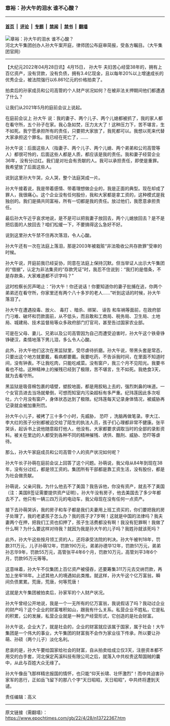 ### 章裕：孙大午的泪水 谁不心酸？

---

#### [首页](../../../..?n13722367) &nbsp;|&nbsp; [评论](../../../../../epoch-comment?n13722367) &nbsp;|&nbsp; [专题](../../../../../epoch-special?n13722367) &nbsp;|&nbsp; [禁闻](../../../../../epoch-news?n13722367) &nbsp;|&nbsp; [禁书](../../../../../books?n13722367) &nbsp;|&nbsp; [翻墙](https://github.com/gfw-breaker/nogfw/blob/master/README.md?n13722367)


<div><img alt="章裕：孙大午的泪水 谁不心酸？" class="attachment-djy_600_400 size-djy_600_400 wp-post-image" src="https://i.epochtimes.com/assets/uploads/2022/04/id13722385-bdc4121f2045a456a0bbc00aa7cd0adb-.jpeg"/>
<div class="caption">
 河北大午集团创办人孙大午案开庭，律师团公布庭审简报，受各方瞩目。（大午集团官网）
</div></div><hr/><div class="post_content" id="artbody" itemprop="articleBody">
 <!-- article content begin -->
 <p>
  【大纪元2022年04月28日讯】4月15日，
  <ok href="https://www.epochtimes.com/gb/tag/%E5%AD%99%E5%A4%A7%E5%8D%88.html">
   孙大午
  </ok>
  夫妇苦心经营38年的，拥有上百亿资产，没有贷款，没有负债，拥有3.4亿现金，且以每年20%以上增速成长的优秀企业，被法院强行以6.861亿元的价格拍卖了。
 </p>
 <p>
  拍卖后的孙家成员和公司高管的个人财产状况如何？在被非法关押期间他们都遭遇了什么？
 </p>
 <p>
  让我们从2021年5月的庭前会议上说起。
 </p>
 <p>
  在庭前会议上
  <ok href="https://www.epochtimes.com/gb/tag/%E5%AD%99%E5%A4%A7%E5%8D%88.html">
   孙大午
  </ok>
  说：我的妻子、两个儿子、两个儿媳都被抓了，我的家人都在看守所，五个孙子在家。我心急如焚，压力太大了！这种压力下，苦不堪言，生不如死。我宁愿承担所有的责任，只要把大家放了，我死都可以。我想以死来代替大家承担这个罪名。我已经在死亡了，……
 </p>
 <p>
  孙大午说：后面这些人（指妻子、两个儿子、两个儿媳、两个弟弟和公司高管等人）都很可怜的，后面这些人都是人质，都应该是我的责任。我和妻子经营企业36年，没有分过红。我们是对社会有贡献的人。我可以承担责任，即使是重罪。我希望放了后面这些人。
 </p>
 <p>
  说到这里孙大午哭，众人哭，整个法庭哭成一片。
 </p>
 <p>
  孙大午接着说，我是带着感情、带着理想做企业的，我是正面的典型。现在却成了罪人，我很痛心。这个企业没有任何股份，我和大家都是拿工资的，这种模式是我独创的。我们是搞共同富裕，所有一切都是我的责任。放过他们，我愿意承担责任。
 </p>
 <p>
  最后孙大午近乎哀求地说，是不是可以把我妻子放回去，两个儿媳放回去？是不是把后面的人放回去？咱们松缓一下，不要搞得这么急好不好。
 </p>
 <p>
  说到这里孙大午禁不住再次落泪，令人心酸。
 </p>
 <p>
  孙大午还有一次在法庭上落泪，那是2003年被栽赃“非法吸收公共存款罪”受审的时候。
 </p>
 <p>
  孙大午说，开庭前我已经妥协，同意在法庭上保持沉默。但当举证人出示大午集团的“借据”，认定为非法集资的“存款凭证”时，我忍不住说到：“我打的是借条，不是存款条，大家难道都不识字吗？”
 </p>
 <p>
  这时检察长厉声喝止：“孙大午！你还说话！你要知道你的妻子批捕在逃，你两个弟弟还在看守所，你家里还有两个八十多岁的老人……”听到这话的时候，孙大午落泪了。
 </p>
 <p>
  孙大午在遭遇投毒、放火、
  <ok href="https://www.epochtimes.com/gb/tag/%E6%AF%92%E6%89%93.html">
   毒打
  </ok>
  、暗杀、绑架、
  <ok href="https://www.epochtimes.com/gb/tag/%E8%AF%AC%E5%91%8A.html">
   诬告
  </ok>
  和车祸等面前，在政府部门刁难、破坏和罚款面前，从不低头，而且敢和工商局、税务局、卫生局、土地局、城建局、技术监督局等众多政府部门打官司，甚至告过国家农业部。
 </p>
 <p>
  可是在父母、妻儿、兄弟以及公司高管因为自己而遭受迫害时，孙大午这个铁骨铮铮硬汉，柔情地落下男儿泪，多么令人心酸。
 </p>
 <p>
  此外，孙大午他们这次在黑监狱里，受尽虐待折磨。孙大午说，带黑头套是常态，只要出这个地方就要戴，看病都要戴。我要吃药，不告诉我时间，在里面不知道时间，没有钟表。不让我吃肉，只能吃咸菜。没有窗户，我三个月不见阳光。我要书看也不给。这种精神上的摧残已经到了极限，苦不堪言，生不如死。我绝食3天，就为去看守所。
 </p>
 <p>
  黑监狱是吸音棉包裹的墙壁，塑胶地面，都是用胶粘上去的，强烈刺鼻的味道。一个女官员进去当场就晕倒，可想而知室内污染超标有多严重。纪玮莲因此多次呕吐，六个月没有窗户，身体状态达到了极限。纪玮莲每天记录身体情况，被威胁再记录就会被加重刑罚。
 </p>
 <p>
  孙大午小儿子，被拷了三十多个小时，先威胁，
  <ok href="https://www.epochtimes.com/gb/tag/%E6%81%90%E5%90%93.html">
   恐吓
  </ok>
  ，洗脑再做笔录。李大江、李大红的孩子分别都被迫交给了陌生的执法人员，孩子们心理都非常不健康。张平哭诉，起诉书上说他随意殴打他人，他没有。大家都要求调取当时的全部的录影资料。被关在里边的人都受到各种不同的精神摧残、诱供、酷刑、威胁、恐吓等虐待。
 </p>
 <p>
  那么，孙大午家庭成员和公司高管个人的资产状况如何呢？
 </p>
 <p>
  孙大午长子孙萌在庭前会议上回答了这个问题。孙萌说，我父母从84年到现在38年，没有分过红，都是领工资的。集团所有干部都是靠工资生活，没有股份，都是为社会做贡献。
 </p>
 <p>
  孙萌说，父亲问我，为什么他去不了美国？我告诉他，你没有资产，就去不了美国（注：美国B签证需要提供资产证明）。孙大午没有房子，他去美国去了多少年都去不了。他只有一辆三四万元的电动车，我父母现在没有任何一点资产。
 </p>
 <p>
  接下去孙萌哭诉，我的房子和车子都是我们夫妻用上班工资买的，你们要把我的房子处理了，我的老婆孩子怎么办？我的孩子才7岁啊！这就是中国的法律吗？我夫妻两个在押，把我们工资也扣押了，孩子生活费都没有啊！我没有犯罪啊！我做了什么啊？为什么要这样对待我？就因为我是孙大午的儿子吗？我姓孙就该死吗？
 </p>
 <p>
  此外，孙大午这些按月领工资的人，还将承受法院的判决。孙大午被判18年，罚款311万元，儿子孙萌12年，罚款190万元，弟弟孙德华12年，罚款51万元，弟弟孙志华9年，罚款55万元，高管张平4年6个月，罚款10万元，高管刘平3年6个月，罚款95万元等等。
 </p>
 <p>
  这意味着，孙大午不仅集团上百亿资产被侵吞，还要筹集311万元去交纳罚款，再加上坐牢18年。上述其他人的境遇如此类推。就这样，孙大午这个亿万富翁，瞬间负债累累。荒唐，荒唐，何等荒唐！
 </p>
 <p>
  这就是大午集团被拍卖后，孙家军的个人财产状况。
 </p>
 <p>
  孙大午曾经公开地说，我是一个一无所有的亿万富翁，我说假话了吗？我动过企业的财产吗？这个企业的财富堆积如山，跟我有什么关系。私营企业不姓私，它是私的积累，公的发展，私营企业就是一种生产经营形式，它创造的是社会财富。
 </p>
 <p>
  孙大午说，企业大了，就是社会的，企业的财富就应该属于国家，属于社会！大午集团是一个伟大的事业，大午集团的财富我不会作为家业往下传承，所以要让孙萌、孙硕（两个儿子）淡化名利。
 </p>
 <p>
  悲哀的是，孙大午要给国家给社会的财富，自从拍卖给成立仅3天，注册资本都不用交的白手套，河北保定芮溪科技有限公司之后，就落入中共权贵这帮国贼的囊中，从此与百姓大众无缘了。
 </p>
 <p>
  孙大午像岳飞那样精忠报国的情怀，也只能“仰天长啸、壮怀激烈”！而中共迫害孙家军的恶行，正如岳飞留下的那八个字“天日昭昭，天日昭昭”，中共终将遭到天谴。
 </p>
 <p>
  责任编辑：高义
 </p>
 <!-- article content end -->
 <div id="below_article_ad">
 </div>
</div>


---

原文链接（需翻墙）：https://www.epochtimes.com/gb/22/4/28/n13722367.htm